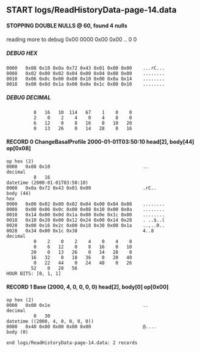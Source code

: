 ## START logs/ReadHistoryData-page-14.data
#### STOPPING DOUBLE NULLS @ 60, found 4 nulls
reading more to debug 0x00
    0000   0x00 0x00                                  ..
              0    0
##### DEBUG HEX
    0000   0x08 0x10 0x0a 0x72 0x43 0x01 0x00 0x00    ...rC...
    0008   0x02 0x00 0x02 0x04 0x00 0x04 0x08 0x00    ........
    0010   0x06 0x0c 0x00 0x08 0x10 0x00 0x0a 0x14    ........
    0018   0x00 0x0d 0x1a 0x00 0x0e 0x1c 0x00 0x10    ........
##### DEBUG DECIMAL
              8   16   10  114   67    1    0    0
              2    0    2    4    0    4    8    0
              6   12    0    8   16    0   10   20
              0   13   26    0   14   28    0   16
#### RECORD 0 ChangeBasalProfile 2000-01-01T03:50:10 head[2], body[44] op[0x08]

    op hex (2)
    0000   0x08 0x10                                  ..
    decimal
              8   16
    datetime (2000-01-01T03:50:10)
    0000   0x0a 0x72 0x43 0x01 0x00                   .rC..
    body (44)
    hex
    0000   0x00 0x02 0x00 0x02 0x04 0x00 0x04 0x08    ........
    0008   0x00 0x06 0x0c 0x00 0x08 0x10 0x00 0x0a    ........
    0010   0x14 0x00 0x0d 0x1a 0x00 0x0e 0x1c 0x00    ........
    0018   0x10 0x20 0x00 0x12 0x24 0x00 0x14 0x28    . ..$..(
    0020   0x00 0x16 0x2c 0x00 0x18 0x30 0x00 0x1a    ..,..0..
    0028   0x34 0x00 0x1c 0x38                        4..8
    decimal
              0    2    0    2    4    0    4    8
              0    6   12    0    8   16    0   10
             20    0   13   26    0   14   28    0
             16   32    0   18   36    0   20   40
              0   22   44    0   24   48    0   26
             52    0   28   56
    HOUR BITS: [0, 1, 1]
#### RECORD 1 Base (2000, 4, 0, 0, 0, 0) head[2], body[0] op[0x00]

    op hex (2)
    0000   0x00 0x1e                                  ..
    decimal
              0   30
    datetime ((2000, 4, 0, 0, 0, 0))
    0000   0x40 0x00 0x00 0x00 0x00                   @....
    body (0)

`end logs/ReadHistoryData-page-14.data: 2 records`
